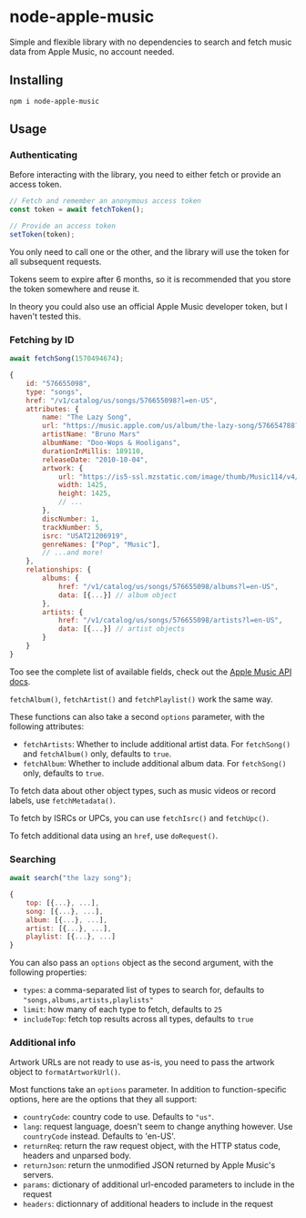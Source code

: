# node-apple-music

Simple and flexible library with no dependencies to search and fetch music data from Apple Music, no account needed.

## Installing

```
npm i node-apple-music
```

## Usage

### Authenticating

Before interacting with the library, you need to either fetch or provide an access token.

```js
// Fetch and remember an anonymous access token
const token = await fetchToken();

// Provide an access token
setToken(token);
```

You only need to call one or the other, and the library will use the token for all subsequent requests.

Tokens seem to expire after 6 months, so it is recommended that you store the token somewhere and reuse it.

In theory you could also use an official Apple Music developer token, but I haven't tested this.


### Fetching by ID

```js
await fetchSong(1570494674);

{
    id: "576655098",
    type: "songs",
    href: "/v1/catalog/us/songs/576655098?l=en-US",
    attributes: {
        name: "The Lazy Song",
        url: "https://music.apple.com/us/album/the-lazy-song/576654788?i=576655098",
        artistName: "Bruno Mars"
        albumName: "Doo-Wops & Hooligans",
        durationInMillis: 189110,
        releaseDate: "2010-10-04",
        artwork: {
            url: "https://is5-ssl.mzstatic.com/image/thumb/Music114/v4/52/b1/45/52b1452b-229e-78db-231b-7b43fa0077cc/075679956491.jpg/{w}x{h}bb.jpg",
            width: 1425,
            height: 1425,
            // ...
        },
        discNumber: 1,
        trackNumber: 5,
        isrc: "USAT21206919",
        genreNames: ["Pop", "Music"],
        // ...and more!
    },
    relationships: {
        albums: {
            href: "/v1/catalog/us/songs/576655098/albums?l=en-US",
            data: [{...}] // album object
        },
        artists: {
            href: "/v1/catalog/us/songs/576655098/artists?l=en-US",
            data: [{...}] // artist objects
        }
    }
}
```

Too see the complete list of available fields, check out the [Apple Music API docs](https://developer.apple.com/documentation/applemusicapi/songs/attributes).

`fetchAlbum()`, `fetchArtist()` and `fetchPlaylist()` work the same way.

These functions can also take a second `options` parameter, with the following attributes:
* `fetchArtists`: Whether to include additional artist data. For `fetchSong()` and `fetchAlbum()` only, defaults to `true`.
* `fetchAlbum`: Whether to include additional album data. For `fetchSong()` only, defaults to `true`.

To fetch data about other object types, such as music videos or record labels, use `fetchMetadata()`.

To fetch by ISRCs or UPCs, you can use `fetchIsrc()` and `fetchUpc()`.

To fetch additional data using an `href`, use `doRequest()`.

### Searching

```js
await search("the lazy song");

{
    top: [{...}, ...],
    song: [{...}, ...],
    album: [{...}, ...],
    artist: [{...}, ...],
    playlist: [{...}, ...]
}
```

You can also pass an `options` object as the second argument, with the following properties:
* `types`: a comma-separated list of types to search for, defaults to `"songs,albums,artists,playlists"`
* `limit`: how many of each type to fetch, defaults to `25`
* `includeTop`: fetch top results across all types, defaults to `true`

### Additional info

Artwork URLs are not ready to use as-is, you need to pass the artwork object to `formatArtworkUrl()`.

Most functions take an `options` parameter. In addition to function-specific options, here are the options that they all support:
* `countryCode`: country code to use. Defaults to `"us"`.
* `lang`: request language, doesn't seem to change anything however. Use `countryCode` instead. Defaults to 'en-US'.
* `returnReq`: return the raw request object, with the HTTP status code, headers and unparsed body.
* `returnJson`: return the unmodified JSON returned by Apple Music's servers.
* `params`: dictionary of additional url-encoded parameters to include in the request
* `headers`: dictionnary of additional headers to include in the request


